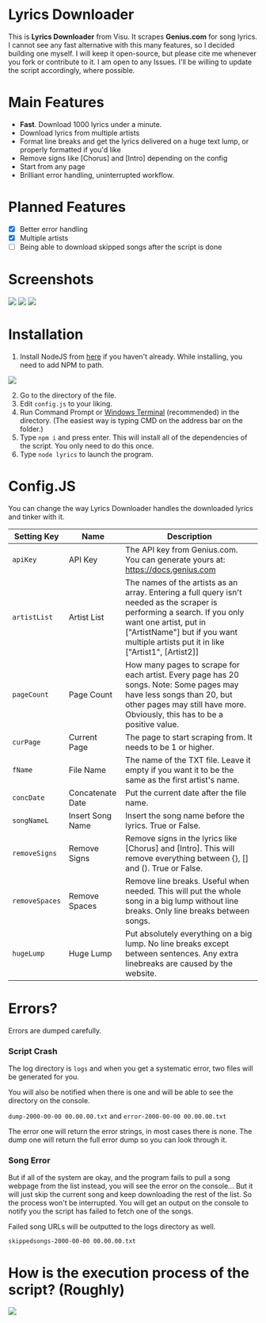 # Lyrics Downloader

This is **Lyrics Downloader** from Visu. It scrapes **Genius.com** for song lyrics. I cannot see any fast alternative with this many features, so I decided building one myself.
I will keep it open-source, but please cite me whenever you fork or contribute to it. 
I am open to any Issues. I'll be willing to update the script accordingly, where possible.
 
# Main Features

 - **Fast**. Download 1000 lyrics under a minute.
 - Download lyrics from multiple artists
 - Format line breaks and get the lyrics delivered on a huge text lump, or properly formatted if you'd like
 - Remove signs like [Chorus] and [Intro] depending on the config
 - Start from any page
 - Brilliant error handling, uninterrupted workflow.
# Planned Features
 - [x] Better error handling
 - [x] Multiple artists
 - [ ] Being able to download skipped songs after the script is done
# Screenshots
![](https://secret-forest.xyz/githublyrics/ss1.png)
![](https://secret-forest.xyz/githublyrics/ss2.png)
![](https://secret-forest.xyz/githublyrics/ss3.png)
# Installation
 1. Install NodeJS from [here](https://nodejs.org/en/download) if you haven't already. While installing, you need to add NPM to path.
 
![](https://i.stack.imgur.com/SsGIl.png)

 2. Go to the directory of the file.
 3. Edit `config.js` to your liking.
 4. Run Command Prompt or [Windows Terminal](https://www.microsoft.com/en-us/p/windows-terminal/9n0dx20hk701) (recommended) in the directory. (The easiest way is typing CMD on the address bar on the folder.)
 5. Type `npm i` and press enter. This will install all of the dependencies of the script. You only need to do this once.
 6. Type `node lyrics` to launch the program.
# Config.JS
You can change the way Lyrics Downloader handles the downloaded lyrics and tinker with it.

|Setting Key                |Name                          |Description                         |
|----------------|-------------------------------|-----------------------------|
|`apiKey`|API Key            |The API key from Genius.com. You can generate yours at: https://docs.genius.com            |
|`artistList`         |Artist List            |The names of the artists as an array. Entering a full query isn't needed as the scraper is performing a search. If you only want one artist, put in ["ArtistName"] but if you want multiple artists put it in like ["Artist1", [Artist2]]
|`pageCount`|Page Count|How many pages to scrape for each artist. Every page has 20 songs. Note: Some pages may have less songs than 20, but other pages may still have more. Obviously, this has to be a positive value.
|`curPage`|Current Page|The page to start scraping from. It needs to be 1 or higher.
|`fName`|File Name|The name of the TXT file. Leave it empty if you want it to be the same as the first artist's name.
|`concDate`|Concatenate Date|Put the current date after the file name.
|`songNameL`|Insert Song Name|Insert the song name before the lyrics. True or False.
|`removeSigns`|Remove Signs|Remove signs in the lyrics like [Chorus] and [Intro]. This will remove everything between {}, [] and (). True or False.
|`removeSpaces`|Remove Spaces|Remove line breaks. Useful when needed. This will put the whole song in a big lump without line breaks. Only line breaks between songs.
|`hugeLump`|Huge Lump|Put absolutely everything on a big lump. No line breaks except between sentences. Any extra linebreaks are caused by the website.
# Errors?
Errors are dumped carefully. 

 ### Script Crash

The log directory is `logs` and when you get a systematic error, two files will be generated for you.

You will also be notified when there is one and will be able to see the directory on the console.

`dump-2000-00-00 00.00.00.txt` and
`error-2000-00-00 00.00.00.txt`

The error one will return the error strings, in most cases there is none. The dump one will return the full error dump so you can look through it.

 ### Song Error
 
But if all of the system are okay, and the program fails to pull a song webpage from the list instead, you will see the error on the console... But it will just skip the current song and keep downloading the rest of the list. So the process won't be interrupted. You will get an output on the console to notify you the script has failed to fetch one of the songs. 

Failed song URLs will be outputted to the logs directory as well.

`skippedsongs-2000-00-00 00.00.00.txt`
# How is the execution process of the script?  (Roughly)
![](https://bit.ly/31gD6hE)

